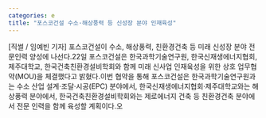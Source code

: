 ```yaml
---
categories: e
title: "포스코건설 수소·해상풍력 등 신성장 분야 인재육성"
---
```

[직썰 / 임예빈 기자] 포스코건설이 수소, 해상풍력, 친환경건축 등 미래 신성장 분야 전문인력 양성에 나선다.22일 포스코건설은 한국과학기술연구원, 한국신재생에너지협회, 제주대학교, 한국건축친환경설비학회와 함께 미래 신사업 인재육성을 위한 상호 업무협약(MOU)을 체결했다고 밝혔다.이번 협약을 통해 포스코건설은 한국과학기술연구원과는 수소 산업 설계·조달·시공(EPC) 분야에서, 한국신재생에너지협회·제주대학교와는 해상풍력 분야에서, 한국건축친환경설비학회와는 제로에너지 건축 등 친환경건축 분야에서 전문 인력을 함께 육성할 계획이다.오